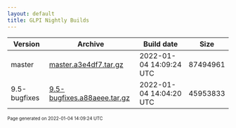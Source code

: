 ```yaml
---
layout: default
title: GLPI Nightly Builds
---
```


Version|Archive|Build date|Size
---|---|---|---
master|[master.a3e4df7.tar.gz](master.a3e4df7.tar.gz)|2022-01-04 14:09:24 UTC|87494961
9.5-bugfixes|[9.5-bugfixes.a88aeee.tar.gz](9.5-bugfixes.a88aeee.tar.gz)|2022-01-04 14:04:20 UTC|45953833

<font size="1">Page generated on 2022-01-04 14:09:24 UTC</font>
